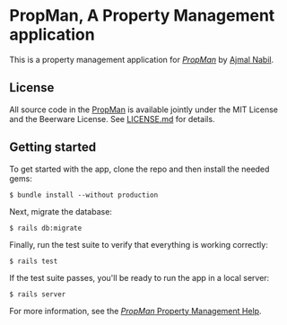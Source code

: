 # PropMan, A Property Management application

This is a property management application for
[*PropMan*](http://www.propman.my/)
by [Ajmal Nabil](http://www.github.com/ajmalnabil/).

## License

All source code in the [PropMan](http://www.propman.my/)
is available jointly under the MIT License and the Beerware License. See
[LICENSE.md](LICENSE.md) for details.

## Getting started

To get started with the app, clone the repo and then install the needed gems:

```
$ bundle install --without production
```

Next, migrate the database:

```
$ rails db:migrate
```

Finally, run the test suite to verify that everything is working correctly:

```
$ rails test
```

If the test suite passes, you'll be ready to run the app in a local server:

```
$ rails server
```

For more information, see the
[*PropMan* Property Management Help](http://www.propman.my/help).
